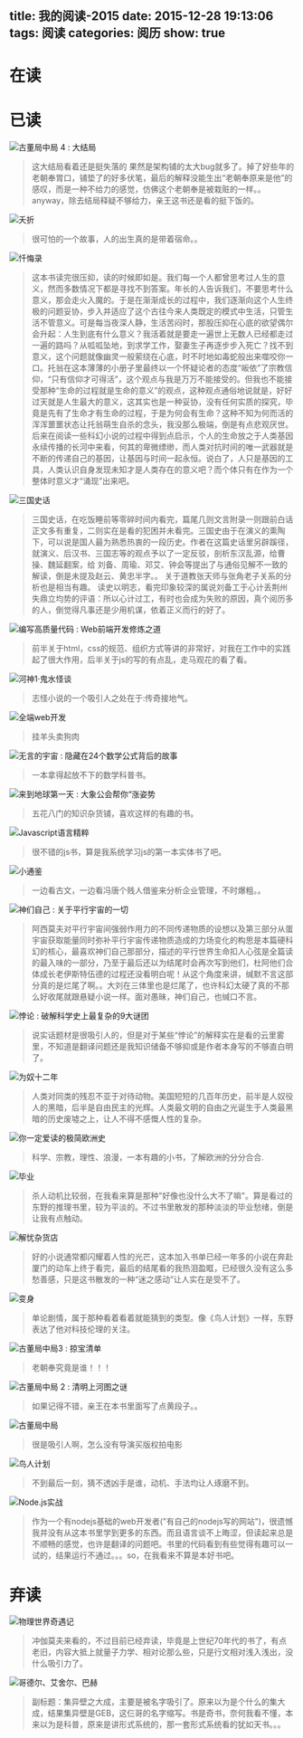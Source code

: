 title: 我的阅读-2015
date: 2015-12-28 19:13:06
tags: 阅读
categories: 阅历
show: true
---
# 在读

# 已读
![古董局中局 4 : 大结局](http://img3.doubanio.com/lpic/s28340239.jpg)
> 这大结局看着还是挺失落的 果然是架构铺的太大bug就多了。掉了好些年的老朝奉胃口，铺垫了的好多伏笔，最后的解释没能生出“老朝奉原来是他”的感叹，而是一种不给力的感觉，仿佛这个老朝奉是被栽赃的一样。。anyway，除去结局释疑不够给力，亲王这书还是看的挺下饭的。

![夭折](https://img3.doubanio.com/lpic/s28280322.jpg)
> 很可怕的一个故事，人的出生真的是带着宿命。。

![忏悔录](http://img3.doubanio.com/lpic/s28215148.jpg)
> 这本书读完很压抑，读的时候即如是。我们每一个人都曾思考过人生的意义，然而多数情况下都是寻找不到答案。年长的人告诉我们，不要思考什么意义，那会走火入魔的。于是在渐渐成长的过程中，我们逐渐向这个人生终极的问题妥协，步入并适应了这个古往今来人类既定的模式中生活，只管生活不管意义。可是每当夜深人静，生活苦闷时，那股压抑在心底的欲望偶尔会升起：人生到底有什么意义？我活着就是要走一遍世上无数人已经都走过一遍的路吗？从呱呱坠地，到求学工作，娶妻生子再逐步步入死亡？找不到意义，这个问题就像幽灵一般萦绕在心底，时不时地如毒蛇般出来噬咬你一口。托翁在这本薄薄的小册子里最终以一个怀疑论者的态度“皈依”了宗教信仰，“只有信仰才可得活”，这个观点与我是万万不能接受的。但我也不能接受那种“生命的过程就是生命的意义”的观点，这种观点通俗地说就是，好好过天就是人生最大的意义，这其实也是一种妥协，没有任何实质的探究，毕竟是先有了生命才有生命的过程，于是为何会有生命？这种不知为何而活的浑浑噩噩状态让托翁萌生自杀的念头，我没那么极端，倒是有点悲观厌世。后来在阅读一些科幻小说的过程中得到点启示，个人的生命放之于人类基因永续传播的长河中来看，何其的卑微缥缈，而人类对抗时间的唯一武器就是不断的传递自己的基因，让基因与时间一起永恒。说白了，人只是基因的工具，人类认识自身发现未知才是人类存在的意义吧？而个体只有在作为一个整体时意义才“涌现”出来吧。

![三国史话](http://img3.doubanio.com/lpic/s27467851.jpg)
>三国史话，在吃饭睡前等零碎时间内看完，篇尾几则文言附录一则跟前白话正文多有重复，二则实在是看的犯困并未看完。三国史由于在演义的熏陶下，可以说是国人最为熟悉热衷的一段历史。作者在这篇史话里另辟蹊径，就演义、后汉书、三国志等的观点予以了一定反驳，剖析东汉乱源，给曹操、魏延翻案，给 刘备、周瑜、邓艾、钟会等提出了与通俗见解不一致的解读，倒是未提及赵云、黄忠半字。。
>关于道教张天师与张角老子关系的分析也是相当有趣。
>读史以明志，看完印象较深的属说刘备工于心计丢荆州失鼎立均势的评语：所以心计过工，有时也会成为失败的原因，真个阅历多的人，倒觉得凡事还是少用机谋，依着正义而行的好了。

<!--more-->
![编写高质量代码 : Web前端开发修炼之道](http://img3.doubanio.com/lpic/s4388771.jpg)
>前半关于html，css的规范、组织方式等讲的非常好，对我在工作中的实践起了很大作用，后半关于js的写的有点乱，走马观花的看了看。

![河神1·鬼水怪谈](http://img3.doubanio.com/lpic/s24525658.jpg)
> 志怪小说的一个吸引人之处在于:传奇接地气。

![全端web开发](http://img3.doubanio.com/lpic/s28147538.jpg)
> 挂羊头卖狗肉

![无言的宇宙 : 隐藏在24个数学公式背后的故事](http://img3.doubanio.com/lpic/s28045752.jpg)
>一本拿得起放不下的数学科普书。

![来到地球第一天 : 大象公会帮你“涨姿势](http://img3.doubanio.com/lpic/s27713599.jpg)
>五花八门的知识杂货铺，喜欢这样的有趣的书。

![Javascript语言精粹](http://img3.doubanio.com/lpic/s3651235.jpg)
>很不错的js书，算是我系统学习js的第一本实体书了吧。

![小通鉴](http://img3.doubanio.com/lpic/s27161347.jpg)
>一边看古文，一边看冯唐个贱人借鉴来分析企业管理，不时爆粗。。

![神们自己 : 关于平行宇宙的一切](http://img3.doubanio.com/lpic/s27882508.jpg)
> 阿西莫夫对平行宇宙间强弱作用力的不同传递物质的设想以及第三部分从蛋宇宙获取能量同时弥补平行宇宙传递物质造成的力场变化的构思是本篇硬科幻的核心，最喜欢神们自己那部分，描述的平行世界生命扣人心弦是全篇读的最入味的一部分，乃至于最后还以为结尾时会再次写到他们，杜阿他们合体成长老伊斯特伍德的过程还没看明白呢！从这个角度来讲，缄默不言这部分真的是烂尾了啊。。大刘在三体里也是烂尾了，也许科幻太硬了真的不那么好收尾就跟悬疑小说一样。面对愚昧，神们自己，也缄口不言。

![悖论 : 破解科学史上最复杂的9大谜团](http://img3.doubanio.com/lpic/s27661058.jpg)
>说实话题材是很吸引人的，但是对于某些“悖论”的解释实在是看的云里雾里，不知道是翻译问题还是我知识储备不够抑或是作者本身写的不够直白明了。

![为奴十二年](http://img3.doubanio.com/lpic/s27187979.jpg)
>人类对同类的残忍不亚于对待动物。美国短短的几百年历史，前半是人奴役人的黑暗，后半是自由民主的光辉。人类最文明的自由之光诞生于人类最黑暗的历史废墟之上，让人不得不感慨人性的复杂。 

![你一定爱读的极简欧洲史](http://img3.doubanio.com/lpic/s4542951.jpg)
>科学、宗教，理性、浪漫，一本有趣的小书，了解欧洲的分分合合.

![毕业](http://img3.doubanio.com/lpic/s10419106.jpg)
>杀人动机比较弱，在我看来算是那种"好像也没什么大不了嘛"。算是看过的东野的推理书里，较为平淡的。不过书里散发的那种淡淡的毕业愁绪，倒是让我有点触动。

![解忧杂货店](http://img3.doubanio.com/lpic/s27284878.jpg)
>好的小说通常都闪耀着人性的光芒，这本加入书单已经一年多的小说在奔赴厦门的动车上终于看完，最后的结尾看的我热泪盈眶，已经很久没有这么多愁善感，只是这书散发的一种“迷之感动”让人实在是受不了。

![变身](http://img3.doubanio.com/lpic/s3894009.jpg)
>单论剧情，属于那种看着看着就能猜到的类型。像《鸟人计划》一样，东野表达了他对科技伦理的关注。

![古董局中局3 : 掠宝清单](http://img3.doubanio.com/lpic/s27963366.jpg)
>老朝奉究竟是谁！！！

![古董局中局 2 : 清明上河图之谜](http://img3.doubanio.com/lpic/s27034669.jpg)
>如果记得不错，亲王在本书里面写了点黄段子。。

![古董局中局](http://img3.doubanio.com/lpic/s20757334.jpg)
>很是吸引人啊，怎么没有导演买版权拍电影

![鸟人计划](http://img3.doubanio.com/lpic/s6379400.jpg)
>不到最后一刻，猜不透凶手是谁，动机、手法均让人琢磨不到。

![Node.js实战](http://img3.doubanio.com/lpic/s27264241.jpg)
>作为一个有nodejs基础的web开发者("有自己的nodejs写的网站")，很遗憾我并没有从这本书里学到更多的东西。而且语言谈不上晦涩，但读起来总是不顺畅的感觉，也许是翻译的问题吧。书里的代码看到有些觉得有趣可以一试的，结果运行不通过。。。so，在我看来不算是本好书吧。

# 弃读
![物理世界奇遇记](http://img3.doubanio.com/lpic/s3090703.jpg)
>冲伽莫夫来看的，不过目前已经弃读，毕竟是上世纪70年代的书了，有点老旧，内容大抵上就量子力学、相对论那么些，只是行文相对浅入浅出，没什么吸引力了。

![哥德尔、艾舍尔、巴赫](http://img3.doubanio.com/lpic/s1789059.jpg)
>副标题：集异壁之大成，主要是被名字吸引了。原来以为是个什么的集大成，结果集异壁是GEB，这仨哥的名字缩写。书是奇书，奈何我看不懂，本来以为是科普，原来是讲形式系统的，那一套形式系统看的犹如天书。。。

